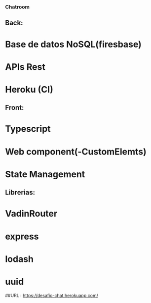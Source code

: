 ### Chatroom
## Back:
# Base de datos NoSQL(firesbase)
# APIs Rest
# Heroku (CI) 
## Front:
# Typescript
# Web component(-CustomElemts)
# State Management
## Librerias:
# VadinRouter
# express
# lodash
# uuid
##URL : https://desafio-chat.herokuapp.com/
